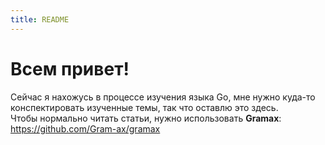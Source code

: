 ```yaml
---
title: README
---
```


# Всем привет!

Сейчас я нахожусь в процессе изучения языка Go, мне нужно куда-то конспектировать изученные темы, так что оставлю это здесь. \
 Чтобы нормально читать статьи, нужно использовать **Gramax**: https://github.com/Gram-ax/gramax


